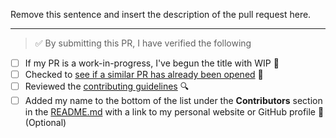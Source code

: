 Remove this sentence and insert the description of the pull request here.

---

<!-- Thank you for contributing to Techqueria, it is much appreciated! 😊 -->

<!-- Before creating a PR, make sure to verify the following. -->

> ✅️ By submitting this PR, I have verified the following

- [ ] If my PR is a work-in-progress, I've begun the title with WIP 🛑
- [ ] Checked to [see if a similar PR has already been opened](https://github.com/techqueria/casa-jobs/pulls) 🤔️
- [ ] Reviewed the [contributing guidelines](https://github.com/techqueria/casa-jobs/blob/master/.github/CONTRIBUTING.md) 🔍️
- [ ] Added my name to the bottom of the list under the **Contributors** section in the [README.md](https://github.com/techqueria/casa-jobs/blob/master/README.md) with a link to my personal website or GitHub profile 👥️ (Optional)
